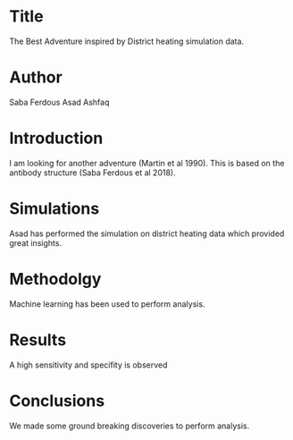 # Title 

The Best Adventure inspired by District heating simulation data.


# Author
Saba Ferdous
Asad Ashfaq

# Introduction 
I am looking for another adventure (Martin et al 1990). This is based on the antibody structure (Saba Ferdous et al 2018).

# Simulations
Asad has performed the simulation on district heating data
which provided great insights. 


# Methodolgy 
Machine learning has been used to perform analysis.


# Results
A high sensitivity and specifity is observed

# Conclusions
We made some ground breaking discoveries to perform analysis.


